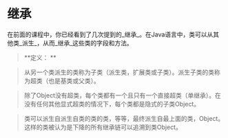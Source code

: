 # 继承

在前面的课程中，你已经看到了几次提到的_继承_。在Java语言中，类可以从其他类_派生_，从而_继承_这些类的字段和方法。

> **定义： ** 

> 从另一个类派生的类称为子类（派生类，扩展类或子类）。派生子类的类称为超类（也是基类或父类）。

> 除了Object没有超类，每个类都有一个且只有一个直接超类（单继承）。在没有任何其他显式超类的情况下，每个类都是隐式的子类Object。

> 类可以派生自派生自类的类的类，等等，最终派生自最上面的类，Object。这样的类被认为是下降的所有继承链可以追溯到类Object。